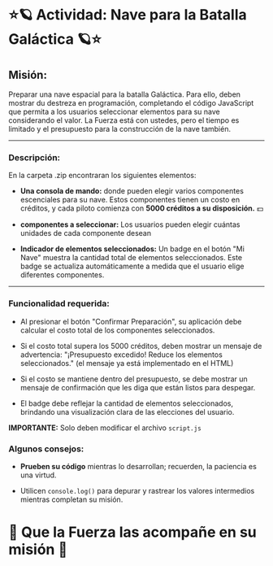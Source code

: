 # ⭐🪐 Actividad: Nave para la Batalla Galáctica 🪐⭐

## Misión: 
Preparar una nave espacial para la batalla Galáctica. Para ello, deben mostrar du destreza en programación, completando el código JavaScript que permita a los usuarios seleccionar elementos para su nave considerando el valor.
La Fuerza está con ustedes, pero el tiempo es limitado y el presupuesto para la construcción de la nave también.

---


### Descripción:
En la carpeta .zip encontraran los siguientes elementos:

 - **Una consola de mando:** donde pueden elegir varios componentes escenciales para su nave. Estos componentes tienen un costo en créditos, y cada piloto comienza con **5000 créditos a su disposición.** 💵

 - **componentes a seleccionar:** Los usuarios pueden elegir cuántas unidades de cada componente desean

- **Indicador de elementos seleccionados:** Un badge en el botón "Mi Nave" muestra la cantidad total de elementos seleccionados. Este badge se actualiza automáticamente a medida que el usuario elige diferentes componentes.

--- 

 ### Funcionalidad requerida:
 - Al presionar el botón "Confirmar Preparación", su aplicación debe calcular el costo total de los componentes seleccionados.

 - Si el costo total supera los 5000 créditos, deben mostrar un mensaje de advertencia: "¡Presupuesto excedido! Reduce los elementos seleccionados." (el mensaje ya está implementado en el HTML)

 - Si el costo se mantiene dentro del presupuesto, se debe mostrar un mensaje de confirmación que les diga que están listos para despegar.

 - El badge debe reflejar la cantidad de elementos seleccionados, brindando una visualización clara de las elecciones del usuario.

**IMPORTANTE:** Solo deben modificar el archivo `script.js`


### Algunos consejos:

- **Prueben su código** mientras lo desarrollan; recuerden, la paciencia es una virtud.

- Utilicen `console.log()` para depurar y rastrear los valores intermedios mientras completan su misión.



# 🌟 Que la Fuerza las acompañe en su misión 🌟